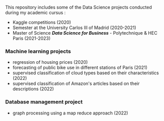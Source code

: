 This repository includes some of the Data Science projects conducted during my academic cursus :  
- Kaggle competitions (2020)  
- Semester at the University Carlos III of Madrid (2020-2021)  
- Master of Science ***Data Science for Business*** - Polytechnique & HEC Paris (2021-2023)  
  
  
### Machine learning projects  
- regression of housing prices (2020)  
- forecasting of public bike use in different stations of Paris (2021)  
- supervised classification of cloud types based on their characteristics (2022)  
- supervised classification of Amazon's articles based on their descriptions (2022)  

### Database management project  
- graph processing using a map reduce approach (2022)